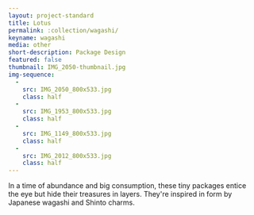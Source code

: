 ```yaml
---
layout: project-standard
title: Lotus
permalink: :collection/wagashi/
keyname: wagashi
media: other
short-description: Package Design
featured: false
thumbnail: IMG_2050-thumbnail.jpg
img-sequence:
  -
    src: IMG_2050_800x533.jpg
    class: half
  -
    src: IMG_1953_800x533.jpg
    class: half
  -
    src: IMG_1149_800x533.jpg
    class: half
  -
    src: IMG_2012_800x533.jpg
    class: half
---
```


In a time of abundance and big consumption, these tiny packages entice the eye but hide their treasures in layers. They're inspired in form by Japanese wagashi and Shinto charms.
